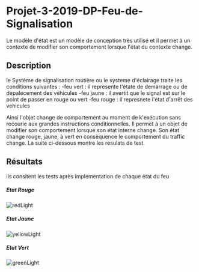 # Projet-3-2019-DP-Feu-de-Signalisation

Le modèle d'état est un modèle de conception très utilisé et il permet à un contexte de modifier son comportement lorsque l'état du contexte change.
  ## Description
le Système de signalisation routière ou le systeme d'éclairage traite les conditions suivantes :
  -feu vert : il represente l'étate de demarrage  ou de depalecement des véhicules
  -feu jaune :  il avertit que le signal est sur le point de passer en rouge ou vert 
  -feu rouge : il represnete l'état d'arrêt des vehicules 
  
 Ainsi l'objet change de comportement au moment de k'exécution sans recourie aux grandes instructions conditionnelles.
 Il permet à un objet de modifier son comportement lorsque son état interne change. Son état change rouge, jaune,  à vert
 en consèquence le comportement du traffic change.
 La suite ci-dessous montre les resulats de test.
  ## Résultats
ils consitent les tests après implementation de chaque état du feu

##### Etat Rouge
![redLight](https://user-images.githubusercontent.com/48572427/56284511-2f218480-6104-11e9-892d-0ea582d7b344.PNG)

##### Etat Jaune
![yellowLight](https://user-images.githubusercontent.com/48572427/56287376-b0304a00-610b-11e9-84d1-9fe9c8da7725.PNG)


##### Etat Vert
![greenLight](https://user-images.githubusercontent.com/48572427/56285953-f5eb1380-6107-11e9-9f29-9eab375b6855.PNG)
